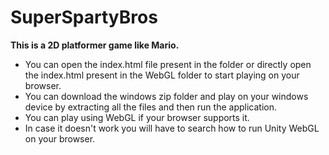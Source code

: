 # SuperSpartyBros

**This is a 2D platformer game like Mario.**
* You can open the index.html file present in the folder or directly open the index.html present in the WebGL folder to start playing on your browser.
* You can download the windows zip folder and play on your windows device by extracting all the files and then run the application.
* You can play using WebGL if your browser supports it.
* In case it doesn't work you will have to search how to run Unity WebGL on your browser.
